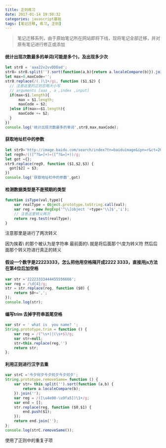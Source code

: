 ```yaml
---
title: 正则练习
date: 2017-01-14 19:50:32
categories: javascript基础
tags: [笔记迁移, 练习, 正则]
---
```


> 笔记迁移系列，由于原始笔记所在网站即将下线，现将笔记全部迁移，并对原有笔记进行修正或添加

<!-- More -->

#### 统计出现次数最多的单词(可能是多个)，及出现多少次
```js
let str8 = 'aaa22v2vvDDDad';
str8= str8.split('').sort(function(a,b){return a.localeCompare(b)}).join('');
let max=0,maxCode='';
str8.replace(/(.)\1+/gi, function ($1,$2) {
  // 注意这里的正则忽略大小写
  // arguments [aaa , a ,index ,input]
  if(max<$1.length){
      max = $1.length;
      maxCode = $2;
  }else if(max==$1.length){
      maxCode += $2;
  }
})
console.log('统计出现次数最多的单词',str8,max,maxCode);
```
#### 获取地址栏中的参数

```js
let str9='http://image.baidu.com/search/index?tn=baiduimage&ipn=r&ct=201326592&cl=2'
let reg9=/(([^?&=]+)=([^?&=]+))/g;
let got ={};
str9.replace(reg9, function ($1,$2,$3) {
  got[$2] = $3;
})
console.log('获取地址栏中的参数',got)
```

#### 检测数据类型是不是预期的类型

```js
function isType(val,type){
    var realType = Object.prototype.toString.call(val);
    var reg = new RegExp('^\\[object '+type+'\\]$','i');
    // 注意这里转义两次
    return reg.test(realType);
}
```

注意那里是进行了两次转义

因为挨着\ 的那个被认为是字符串  最前面的\ 就是将后面那个\变为转义符  然后后面那个转义符进行真正的转义

#### 假设一个数字是22223333，怎么把他用空格隔开成2222 3333，直接用js方法在第4位后加空格

```js
var str ='22223333444455556666';
var reg = /\d{4}/g;
str = str.replace(reg, function ($0) {
    return $0+=',';
});
console.log(str);
```

#### 编写trim 去掉字符串首尾空格

```js
var str = ' what is  you name? ';
String.prototype.trim = function () {
    var reg = /(^\s+)|(\s+$)/g;
    var str=null;
    str=this.replace(reg,'')
    return str;
};
```

#### 利用正则进行汉字去重

```js
var strC ='今夕何夕今夕何夕今夕何夕';
String.prototype.removeSame= function () {
    var str= this.split('').sort(function (a,b) {
        return a.localeCompare(b);
    }).join('');
    var reg = /([\u4e00-\u9fa5])\1+/g;
    var end = [];
    str.replace(reg, function ($0,$1) {
        end.push($1);
    });
    return end.join('');
};
console.log(strC.removeSame());
```

使用了正则中的重复子项




